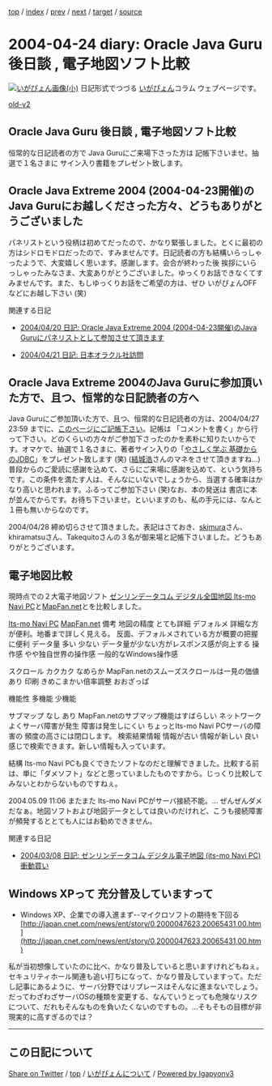 [top](../index.html) 
 / [index](index.html) 
 / [prev](ig040423.html) 
 / [next](ig040426.html) 
 / [target](https://igapyon.github.io/diary/2004/ig040424.html) 
 / [source](https://github.com/igapyon/diary/blob/gh-pages/2004/ig040424.src.md) 

2004-04-24 diary: Oracle Java Guru 後日談 , 電子地図ソフト比較
=====================================================================================================
[![いがぴょん画像(小)](https://igapyon.github.io/diary/images/iga200306s.jpg "いがぴょん")](https://igapyon.github.io/diary/memo/memoigapyon.html) 日記形式でつづる [いがぴょん](https://igapyon.github.io/diary/memo/memoigapyon.html)コラム ウェブページです。

[old-v2](ig040424-orig.html)

## Oracle Java Guru 後日談 , 電子地図ソフト比較

恒常的な日記読者の方で Java Guruにご来場下さった方は 記帳下さいませ。抽選で１名さまに サイン入り書籍をプレゼント致します。


## Oracle Java Extreme 2004 (2004-04-23開催)のJava Guruにお越しくださった方々、どうもありがとうございました

パネリストという役柄は初めてだったので、かなり緊張しました。とくに最初の方はシドロモドロだったので、すみませんです。日記読者の方も結構いらっしゃったようで、大変嬉しく思います。感謝します。会合が終わった後 挨拶にいらっしゃったみなさま、大変ありがとうございました。ゆっくりお話できなくてすみませんです。また、もしゆっくりお話をご希望の方は、ぜひ いがぴょんOFFなどにお越し下さい (笑)

関連する日記

* [2004/04/20 日記: Oracle Java Extreme 2004 (2004-04-23開催)のJava Guruにパネリストとして参加させて頂きます](ig040420.html)
  
* [2004/04/21 日記: 日本オラクル社訪問](ig040421.html)

## Oracle Java Extreme 2004のJava Guruに参加頂いた方で、且つ、恒常的な日記読者の方へ

Java Guruにご参加頂いた方で、且つ、恒常的な日記読者の方は、2004/04/27 23:59 までに、[このページにご記帳下さい](http://d.hatena.ne.jp/igapyon/20040424)。記帳は 「コメントを書く」から行って下さい。どのくらいの方々がご参加下さったのかを素朴に知りたいからです。オマケで、抽選で１名さまに、著者サイン入りの「[やさしく学ぶ 基礎からのJDBC](../../book/jdbc.html)」をプレゼント致します (笑) ([結城浩](http://www.hyuki.com/)さんのマネをさせて頂きますね…)普段からのご愛読に感謝を込めて、さらにご来場に感謝を込めて、という気持ちです。この条件を満たす人は、そんなにいないでしょうから、当選する確率はかなり高いと思われます。ふるってご参加下さい (笑)なお、本の発送は 書店に本が並んでからです。お待ち下さいませ。といいますのも、私の手元には、なんと１冊も無いからなのです。

2004/04/28 締め切らさせて頂きました。表記はさておき、[skimura](http://d.hatena.ne.jp/skimura/)さん、khiramatsuさん、Takequitoさんの３名が御来場と記帳下さいました。どうもありがとうございます。

## 電子地図比較

現時点での２大電子地図ソフト [ゼンリンデータコム デジタル全国地図 Its-mo Navi PC](http://www.zmap.net/)と[MapFan.net](http://www.mapfan.net/)とを比較しました。

[Its-mo Navi PC](http://www.zmap.net/)
[MapFan.net](http://www.mapfan.net/)
備考
地図の精度
とても詳細
デフォルメ
詳細な方が便利。地番まで詳しく見える。
      反面、デフォルメされている方が概要の把握に便利
データ量
多い
少ない
データ量が少ない方がレスポンス感が向上する
操作感
やや独自世界の操作感
一般的なWindows操作感

スクロール
カクカク
なめらか
MapFan.netのスムーズスクロールは一見の価値あり
印刷
きめこまかい倍率調整
おおざっぱ

機能性
多機能
少機能

サブマップ
なし
あり
MapFan.netのサブマップ機能はすばらしい
ネットワーク
よくサーバ障害が発生
障害は発生しにくい
ちょっとIts-mo Navi PCサーバの障害の
      頻度の高さには閉口します。
検索結果情報
情報が古い
情報が新しい
良い感じで検索できます。新しい情報も入っています。









結構 Its-mo Navi PCも良くできたソフトなのだと理解できました。比較する前は、単に「ダメソフト」などと思っていましたものですから。じっくり比較してみないとわからないものですねぇ。

2004.05.09 11:06 またまた Its-mo Navi PCがサーバ接続不能。… ぜんぜんダメだなぁ。地図ソフトおよび地図データとしては良いのだけれど、こうも接続障害が頻発するととても人にはお勧めできません。

関連する日記

* [2004/03/08 日記: ゼンリンデータコム デジタル電子地図 (its-mo Navi PC) 衝動買い](ig040308.html)

## Windows XPって 充分普及していますって

* Windows XP、企業での導入進まず--マイクロソフトの期待を下回る
  [http://japan.cnet.com/news/ent/story/0,2000047623,20065431,00.htm](http://japan.cnet.com/news/ent/story/0,2000047623,20065431,00.htm)

私が当初想像していたのに比べ、かなり普及していると思いますけれどもねぇ。セキュリティホール関連も追い打ちになって、かなり普及していますって。ただし記事にあるように、サーバ分野ではリプレースはそんなに進まないでしょう。だってわざわざサーバOSの種類を変更する、なんていうとっても危険なリスクについて、だれもそんなものを負いたくないのですもの。…そもそもの目標が非現実的に高すぎるのでは？


----------------------------------------------------------------------------------------------------

## この日記について

[Share on Twitter](https://twitter.com/intent/tweet?hashtags=igapyon%2Cdiary%2C%E3%81%84%E3%81%8C%E3%81%B4%E3%82%87%E3%82%93&text=Oracle+Java+Guru+%E5%BE%8C%E6%97%A5%E8%AB%87+%2C+%E9%9B%BB%E5%AD%90%E5%9C%B0%E5%9B%B3%E3%82%BD%E3%83%95%E3%83%88%E6%AF%94%E8%BC%83&url=https%3A%2F%2Figapyon.github.io%2Fdiary%2F2004%2Fig040424.html) / [top](../index.html) / [いがぴょんについて](https://igapyon.github.io/diary/memo/memoigapyon.html) / [Powered by Igapyonv3](https://github.com/igapyon/igapyonv3)
